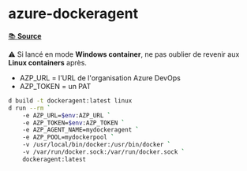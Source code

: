 # azure-dockeragent

[📚 **Source**](https://docs.microsoft.com/en-us/azure/devops/pipelines/agents/docker)

⚠ Si lancé en mode **Windows container**, ne pas oublier de revenir aux **Linux containers** après.

- AZP_URL = l'URL de l'organisation Azure DevOps
- AZP_TOKEN = un PAT

```sh
d build -t dockeragent:latest linux
d run --rm `
    -e AZP_URL=$env:AZP_URL `
    -e AZP_TOKEN=$env:AZP_TOKEN `
    -e AZP_AGENT_NAME=mydockeragent `
    -e AZP_POOL=mydockerpool `
    -v /usr/local/bin/docker:/usr/bin/docker `
    -v /var/run/docker.sock:/var/run/docker.sock `
    dockeragent:latest
```